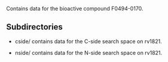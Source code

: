 Contains data for the bioactive compound F0494-0170.

## Subdirectories

- cside/ contains data for the C-side search space on rv1821.

- nside/ contains data for the N-side search space on rv1821.


